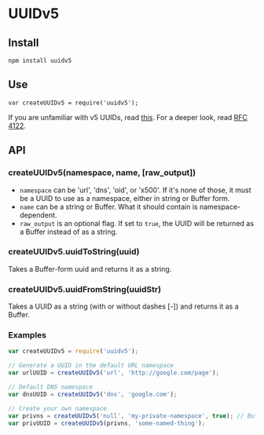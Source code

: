 # UUIDv5

## Install

`npm install uuidv5`


## Use

`var createUUIDv5 = require('uuidv5');`

If you are unfamiliar with v5 UUIDs, read [this](http://en.wikipedia.org/wiki/Universally_unique_identifier#Version_5_.28SHA-1_hash.29). For a deeper look, read [RFC 4122](http://tools.ietf.org/html/rfc4122).


## API

### createUUIDv5(namespace, name, [raw_output])

* `namespace` can be 'url', 'dns', 'oid', or 'x500'. If it's none of those, it must be a UUID to use as a namespace, either in string or Buffer form.
* `name` can be a string or Buffer. What it should contain is namespace-dependent.
* `raw_output` is an optional flag. If set to `true`, the UUID will be returned as a Buffer instead of as a string.

### createUUIDv5.uuidToString(uuid)

Takes a Buffer-form uuid and returns it as a string.

### createUUIDv5.uuidFromString(uuidStr)

Takes a UUID as a string (with or without dashes [-]) and returns it as a Buffer.


### Examples

```javascript
var createUUIDv5 = require('uuidv5');

// Generate a UUID in the default URL namespace
var urlUUID = createUUIDv5('url', 'http://google.com/page');

// Default DNS namespace
var dnsUUID = createUUIDv5('dns', 'google.com');

// Create your own namespace
var privns = createUUIDv5('null', 'my-private-namespace', true); // Buffer form is more efficient
var privUUID = createUUIDv5(privns, 'some-named-thing');
```
